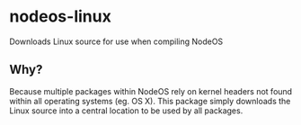 # nodeos-linux

Downloads Linux source for use when compiling NodeOS

## Why?

Because multiple packages within NodeOS rely on kernel headers not found within
all operating systems (eg. OS X). This package simply downloads the Linux source
into a central location to be used by all packages.
